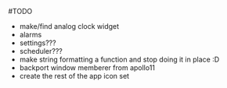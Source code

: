 #TODO
* make/find analog clock widget
* alarms
* settings???
* scheduler???
* make string formatting a function and stop doing it in place :D
* backport window memberer from apollo11
* create the rest of the app icon set
